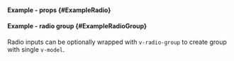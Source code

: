 #### Example - props {#ExampleRadio}

<div class="example">
  <example name="ExampleRadio"></example>
</div>

#### Example - radio group {#ExampleRadioGroup}

Radio inputs can be optionally wrapped with `v-radio-group` to create group with single `v-model`.

<div class="example">
  <example name="ExampleRadioGroup"></example>
</div>
